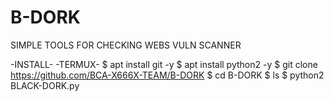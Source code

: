 # B-DORK
SIMPLE TOOLS FOR CHECKING WEBS VULN SCANNER

-INSTALL-
-TERMUX-
$ apt install git -y
$ apt install python2 -y
$ git clone https://github.com/BCA-X666X-TEAM/B-DORK
$ cd B-DORK
$ ls
$ python2 BLACK-DORK.py
